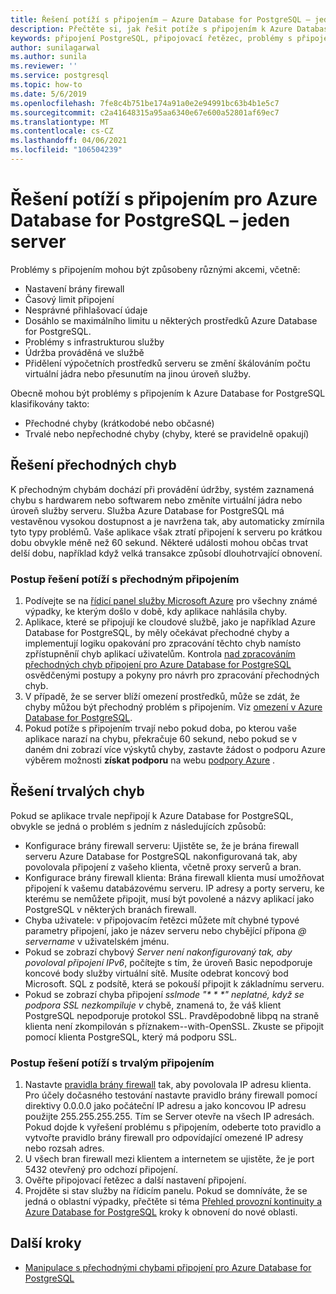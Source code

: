 ```yaml
---
title: Řešení potíží s připojením – Azure Database for PostgreSQL – jeden server
description: Přečtěte si, jak řešit potíže s připojením k Azure Database for PostgreSQL – na jeden server.
keywords: připojení PostgreSQL, připojovací řetězec, problémy s připojením, přechodná chyba, Chyba připojení
author: sunilagarwal
ms.author: sunila
ms.reviewer: ''
ms.service: postgresql
ms.topic: how-to
ms.date: 5/6/2019
ms.openlocfilehash: 7fe8c4b751be174a91a0e2e94991bc63b4b1e5c7
ms.sourcegitcommit: c2a41648315a95aa6340e67e600a52801af69ec7
ms.translationtype: MT
ms.contentlocale: cs-CZ
ms.lasthandoff: 04/06/2021
ms.locfileid: "106504239"
---
```

# <a name="troubleshoot-connection-issues-to-azure-database-for-postgresql---single-server"></a>Řešení potíží s připojením pro Azure Database for PostgreSQL – jeden server

Problémy s připojením mohou být způsobeny různými akcemi, včetně:

* Nastavení brány firewall
* Časový limit připojení
* Nesprávné přihlašovací údaje
* Dosáhlo se maximálního limitu u některých prostředků Azure Database for PostgreSQL.
* Problémy s infrastrukturou služby
* Údržba prováděná ve službě
* Přidělení výpočetních prostředků serveru se změní škálováním počtu virtuální jádra nebo přesunutím na jinou úroveň služby.

Obecně mohou být problémy s připojením k Azure Database for PostgreSQL klasifikovány takto:

* Přechodné chyby (krátkodobé nebo občasné)
* Trvalé nebo nepřechodné chyby (chyby, které se pravidelně opakují)

## <a name="troubleshoot-transient-errors"></a>Řešení přechodných chyb

K přechodným chybám dochází při provádění údržby, systém zaznamená chybu s hardwarem nebo softwarem nebo změníte virtuální jádra nebo úroveň služby serveru. Služba Azure Database for PostgreSQL má vestavěnou vysokou dostupnost a je navržena tak, aby automaticky zmírnila tyto typy problémů. Vaše aplikace však ztratí připojení k serveru po krátkou dobu obvykle méně než 60 sekund. Některé události mohou občas trvat delší dobu, například když velká transakce způsobí dlouhotrvající obnovení.

### <a name="steps-to-resolve-transient-connectivity-issues"></a>Postup řešení potíží s přechodným připojením

1. Podívejte se na [řídicí panel služby Microsoft Azure](https://azure.microsoft.com/status) pro všechny známé výpadky, ke kterým došlo v době, kdy aplikace nahlásila chyby.
2. Aplikace, které se připojují ke cloudové službě, jako je například Azure Database for PostgreSQL, by měly očekávat přechodné chyby a implementují logiku opakování pro zpracování těchto chyb namísto zpřístupněníí chyb aplikací uživatelům. Kontrola [nad zpracováním přechodných chyb připojení pro Azure Database for PostgreSQL](concepts-connectivity.md) osvědčenými postupy a pokyny pro návrh pro zpracování přechodných chyb.
3. V případě, že se server blíží omezení prostředků, může se zdát, že chyby můžou být přechodný problém s připojením. Viz [omezení v Azure Database for PostgreSQL](concepts-limits.md).
4. Pokud potíže s připojením trvají nebo pokud doba, po kterou vaše aplikace narazí na chybu, překračuje 60 sekund, nebo pokud se v daném dni zobrazí více výskytů chyby, zastavte žádost o podporu Azure výběrem možnosti **získat podporu** na webu [podpory Azure](https://azure.microsoft.com/support/options) .

## <a name="troubleshoot-persistent-errors"></a>Řešení trvalých chyb

Pokud se aplikace trvale nepřipojí k Azure Database for PostgreSQL, obvykle se jedná o problém s jedním z následujících způsobů:

* Konfigurace brány firewall serveru: Ujistěte se, že je brána firewall serveru Azure Database for PostgreSQL nakonfigurovaná tak, aby povolovala připojení z vašeho klienta, včetně proxy serverů a bran.
* Konfigurace brány firewall klienta: Brána firewall klienta musí umožňovat připojení k vašemu databázovému serveru. IP adresy a porty serveru, ke kterému se nemůžete připojit, musí být povolené a názvy aplikací jako PostgreSQL v některých branách firewall.
* Chyba uživatele: v připojovacím řetězci můžete mít chybné typové parametry připojení, jako je název serveru nebo chybějící přípona *\@ servername* v uživatelském jménu.
* Pokud se zobrazí chybový _Server není nakonfigurovaný tak, aby povoloval připojení IPv6_, počítejte s tím, že úroveň Basic nepodporuje koncové body služby virtuální sítě. Musíte odebrat koncový bod Microsoft. SQL z podsítě, která se pokouší připojit k základnímu serveru.
* Pokud se zobrazí chyba připojení _sslmode "* * *" neplatné, když se podpora SSL nezkompiluje v_ chybě, znamená to, že váš klient PostgreSQL nepodporuje protokol SSL. Pravděpodobně libpq na straně klienta není zkompilován s příznakem--with-OpenSSL. Zkuste se připojit pomocí klienta PostgreSQL, který má podporu SSL. 

### <a name="steps-to-resolve-persistent-connectivity-issues"></a>Postup řešení potíží s trvalým připojením

1. Nastavte [pravidla brány firewall](howto-manage-firewall-using-portal.md) tak, aby povolovala IP adresu klienta. Pro účely dočasného testování nastavte pravidlo brány firewall pomocí direktivy 0.0.0.0 jako počáteční IP adresu a jako koncovou IP adresu použijte 255.255.255.255. Tím se Server otevře na všech IP adresách. Pokud dojde k vyřešení problému s připojením, odeberte toto pravidlo a vytvořte pravidlo brány firewall pro odpovídající omezené IP adresy nebo rozsah adres.
2. U všech bran firewall mezi klientem a internetem se ujistěte, že je port 5432 otevřený pro odchozí připojení.
3. Ověřte připojovací řetězec a další nastavení připojení.
4. Projděte si stav služby na řídicím panelu. Pokud se domníváte, že se jedná o oblastní výpadky, přečtěte si téma [Přehled provozní kontinuity a Azure Database for PostgreSQL](concepts-business-continuity.md) kroky k obnovení do nové oblasti.

## <a name="next-steps"></a>Další kroky

* [Manipulace s přechodnými chybami připojení pro Azure Database for PostgreSQL](concepts-connectivity.md)
